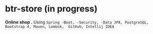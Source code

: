 # btr-store (in progress)
**Online shop .** 
Using `Spring -Boot, -Security, -Data JPA, PostgreSQL, Bootstrap 4, Maven, Lombok,  GitHub, Intellij IDEA`
